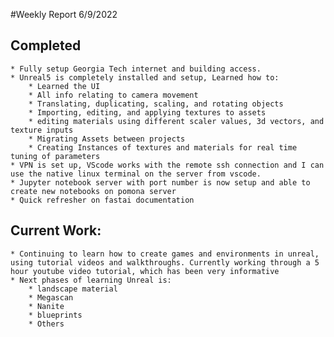 #Weekly Report 6/9/2022
## Completed
    * Fully setup Georgia Tech internet and building access. 
    * Unreal5 is completely installed and setup, Learned how to:
        * Learned the UI
        * All info relating to camera movement
        * Translating, duplicating, scaling, and rotating objects
        * Importing, editing, and applying textures to assets
        * editing materials using different scaler values, 3d vectors, and texture inputs
        * Migrating Assets between projects
        * Creating Instances of textures and materials for real time tuning of parameters
    * VPN is set up, VScode works with the remote ssh connection and I can use the native linux terminal on the server from vscode.
    * Jupyter notebook server with port number is now setup and able to create new notebooks on pomona server
    * Quick refresher on fastai documentation
## Current Work:
    * Continuing to learn how to create games and environments in unreal, using tutorial videos and walkthroughs. Currently working through a 5 hour youtube video tutorial, which has been very informative
    * Next phases of learning Unreal is: 
        * landscape material
        * Megascan
        * Nanite
        * blueprints 
        * Others

